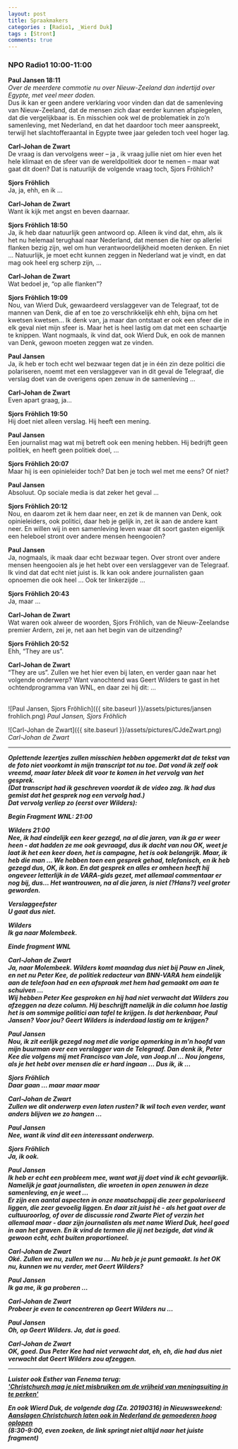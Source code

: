 ```yaml
---
layout: post
title: Spraakmakers
categories : [Radio1, _Wierd Duk]
tags : [Stront]
comments: true
---
```


### NPO Radio1 10:00-11:00
**Paul Jansen 18:11**<br>
*Over de meerdere commotie nu over Nieuw-Zeeland dan indertijd over Egypte, met veel meer doden.*<br>
Dus ik kan er geen andere verklaring voor vinden dan dat de samenleving van Nieuw-Zeeland, dat de mensen zich daar eerder kunnen afspiegelen, dat die vergelijkbaar is. En misschien ook wel de problematiek in zo’n samenleving, met Nederland, en dat het daardoor toch meer aanspreekt, terwijl het slachtofferaantal in Egypte twee jaar geleden toch veel hoger lag.

**Carl-Johan de Zwart**<br>
De vraag is dan vervolgens weer –  ja , ik vraag jullie niet om hier even het hele klimaat en de sfeer van de wereldpolitiek door te nemen – maar wat gaat dit doen? Dat is natuurlijk de volgende vraag toch, Sjors Fröhlich?

**Sjors Fröhlich**<br>
Ja, ja, ehh, en ik ...

**Carl-Johan de Zwart**<br>
Want ik kijk met angst en beven daarnaar.

**Sjors Fröhlich 18:50**<br>
Ja, ik heb daar natuurlijk geen antwoord op. Alleen ik vind dat, ehm, als ik het nu helemaal terughaal naar Nederland, dat mensen die hier op allerlei flanken bezig zijn, wel om hun verantwoordelijkheid moeten denken. En niet ... Natuurlijk, je moet echt kunnen zeggen in Nederland wat je vindt, en dat mag ook heel erg scherp zijn, …

**Carl-Johan de Zwart**<br>
Wat bedoel je, “op alle flanken”?

**Sjors Fröhlich 19:09**<br>
Nou, van Wierd Duk, gewaardeerd verslaggever van de Telegraaf, tot de mannen van Denk, die af en toe zo verschrikkelijk ehh ehh, bijna om het kwetsen kwetsen... Ik denk van, ja maar dan ontstaat er ook een sfeer die in elk geval niet mijn sfeer is. Maar het is heel lastig om dat met een schaartje te knippen. Want nogmaals, ik vind dat, ook Wierd Duk, en ook de mannen van Denk, gewoon moeten zeggen wat ze vinden.

**Paul Jansen**<br>
Ja, ik heb er toch echt wel bezwaar tegen dat je in één zin deze politici die polariseren, noemt met een verslaggever van in dit geval de Telegraaf, die verslag doet van de overigens open zenuw in de samenleving …

**Carl-Johan de Zwart**<br>
Even apart graag, ja...

**Sjors Fröhlich 19:50**<br>
Hij doet niet alleen verslag. Hij heeft een mening.

**Paul Jansen**<br>
Een journalist mag wat mij betreft ook een mening hebben. Hij bedrijft geen politiek, en heeft geen politiek doel, …

**Sjors Fröhlich 20:07**<br>
Maar hij is een opinieleider toch? Dat ben je toch wel met me eens? Of niet?

**Paul Jansen**<br>
Absoluut. Op sociale media is dat zeker het geval …

**Sjors Fröhlich 20:12**<br>
Nou, en daarom zet ik hem daar neer, en zet ik de mannen van Denk, ook opinieleiders, ook politici, daar heb je gelijk in, zet ik aan de andere kant neer. En willen wij in een samenleving leven waar dit soort gasten eigenlijk een heleboel stront over andere mensen heengooien?

**Paul Jansen**<br>
Ja, nogmaals, ik maak daar echt bezwaar tegen. Over stront over andere mensen heengooien als je het hebt over een verslaggever van de Telegraaf. Ik vind dat dat echt niet juist is. Ik kan ook andere journalisten gaan opnoemen die ook heel ... Ook ter linkerzijde ...

**Sjors Fröhlich 20:43**<br>
Ja, maar ...


**Carl-Johan de Zwart**<br>
Wat waren ook alweer de woorden, Sjors Fröhlich, van de Nieuw-Zeelandse premier Ardern, zei je, net aan het begin van de uitzending?

**Sjors Fröhlich 20:52**<br>
Ehh, “They are us”.

**Carl-Johan de Zwart**<br>
“They are us”. Zullen we het hier even bij laten, en verder gaan naar het volgende onderwerp?
Want vanochtend was Geert Wilders te gast in het ochtendprogramma van WNL, en daar zei hij dit: ...
<br><br>

![Paul Jansen, Sjors Fröhlich]({{ site.baseurl }}/assets/pictures/jansen frohlich.png)
<i>Paul Jansen, Sjors Fröhlich</i><br>

![Carl-Johan de Zwart]({{ site.baseurl }}/assets/pictures/CJdeZwart.png)
<i>Carl-Johan de Zwart</i><br>


<hr>



<b><i>Oplettende lezertjes zullen misschien  hebben opgemerkt dat de tekst van de foto niet voorkomt in mijn transcript tot nu toe.
Dat vond ik zelf ook vreemd, maar later bleek dit voor te komen in het vervolg van het gesprek.<br>
(Dat transcript had ik geschreven voordat ik de video zag. Ik had dus gemist dat het gesprek nog een vervolg had.)<br>
Dat vervolg verliep zo (eerst over Wilders):


<i>Begin Fragment WNL: 21:00</i>

**Wilders 21:00**<br>
Nee, ik had eindelijk een keer gezegd, na al die jaren, van ik ga er weer heen - dat hadden ze me ook gevraagd, dus ik dacht van nou OK, weet je laat ik het een keer doen, het is campagne, het is ook belangrijk. Maar, ik heb die man ... We hebben toen een gesprek gehad, telefonisch, en ik heb gezegd dus, OK, ik kon. En dat gesprek en alles er omheen heeft hij ongeveer letterlijk in de VARA-gids gezet, met allemaal commentaar er nog bij, dus... Het wantrouwen, na al die jaren, is niet (?Hans?) veel groter geworden.

**Verslaggeefster**<br> 
U gaat dus niet.

**Wilders**<br>
Ik ga naar Molembeek.

<i>Einde fragment WNL</i><br>

**Carl-Johan de Zwart**<br>
Ja, naar Molembeek. Wilders komt maandag dus niet bij Pauw en Jinek, en net nu Peter Kee, de politiek redacteur van BNN-VARA hem eindelijk aan de telefoon had en een afspraak met hem had gemaakt om aan te schuiven ...<br>
Wij hebben Peter Kee gesproken en hij had niet verwacht dat Wilders zou afzeggen na deze column. Hij beschrijft namelijk in die column hoe lastig het is om sommige politici aan tafel te krijgen. Is dat herkenbaar, Paul Jansen? Voor jou? Geert Wilders is inderdaad lastig om te krijgen?

**Paul Jansen**<br>
Nou, ik zit eerlijk gezegd nog met die vorige opmerking in m'n hoofd van mijn buurman over een verslagger van de Telegraaf. Dan denk ik, Peter Kee die volgens mij met Francisco van Jole, van Joop.nl ... Nou jongens, als je het hebt over mensen die er hard ingaan ... Dus ik, ik ...

**Sjors Fröhlich**<br>
Daar gaan ... maar maar maar

**Carl-Johan de Zwart**<br>
Zullen we dit onderwerp even laten rusten? Ik wil toch even verder, want anders blijven we zo hangen ...

**Paul Jansen**<br>
Nee, want ik vind dit een interessant onderwerp.

**Sjors Fröhlich**<br>
Ja, ik ook.

**Paul Jansen**<br>
Ik heb er echt een probleem mee, want wat jij doet vind ik echt gevaarlijk. Namelijk je gaat journalisten, die wroeten in open zenuwen in deze samenleving, en je weet ...<br>Er zijn een aantal aspecten in onze maatschappij die zeer gepolariseerd liggen, die zeer gevoelig liggen. En daar zit juist hè - als het gaat over de cultuuroorlog, of over de discussie rond Zwarte Piet of verzin het allemaal maar - daar zijn journalisten als met name Wierd Duk, heel goed in aan het graven. En ik vind de termen die jij net bezigde, dat vind ik gewoon echt, echt buiten proportioneel.

**Carl-Johan de Zwart**<br>
Oké. Zullen we nu, zullen we nu ... Nu heb je je punt gemaakt. Is het OK nu, kunnen we nu verder, met Geert Wilders? 

**Paul Jansen**<br>
Ik ga me, ik ga proberen ...

**Carl-Johan de Zwart**<br>
Probeer je even te concentreren op Geert Wilders nu ...

**Paul Jansen**<br>
Oh, op Geert Wilders. Ja, dat is goed.

**Carl-Johan de Zwart**<br>
OK, goed. Dus Peter Kee had niet verwacht dat, eh, eh, die had dus niet verwacht dat Geert Wilders zou afzeggen.

<hr>

*Luister ook Esther van Fenema terug:*<br>
<a href="https://www.nporadio1.nl/dit-is-de-dag/onderwerpen/494367" target="_blank">
'Christchurch mag je niet misbruiken om de vrijheid van meningsuiting in te perken'</a><br>

*En ook Wierd Duk, de volgende dag (Za. 20190316) in Nieuwsweekend:*<br>
<a href="https://www.nporadio1.nl/nieuwsweekend/onderwerpen/494376-aanslagen-christchurch-laten-ook-in-nederland-gemoederen-hoog-oplopen" target="_blank">
Aanslagen Christchurch laten ook in Nederland de  gemoederen hoog oplopen</a><br>
(8:30-9:00, even zoeken, de link springt niet altijd naar het juiste fragment) <br>




